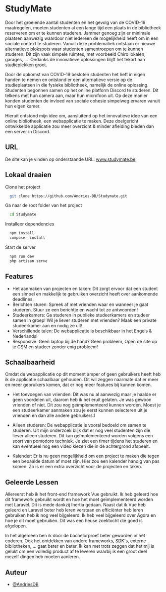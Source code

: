 # StudyMate

Door het groeiende aantal studenten en het gevolg van de COVID-19 maatregelen, moeten studenten al een lange tijd een plaats in de bibliotheek reserveren om er te kunnen studeren. Jammer genoeg zijn er minimale plaatsen aanwezig waardoor niet iedereen de mogelijkheid heeft om in een sociale context te studeren. 
Vanuit deze problematiek ontstaan er nieuwe alternatieve blokspots waar studenten samentroepen om te kunnen studeren. Dit zijn vaak simpele ruimtes, met voorbeeld Chiro lokalen, garages, … .Ondanks de innovatieve oplossingen blijft het tekort aan studieplekken groot. 

Door de opkomst van COVID-19 besloten studenten het heft in eigen handen te nemen en ontstond er een alternatieve versie op de studieplaatsen in die fysieke bibliotheek, namelijk de online oplossing. Studenten begonnen samen op het online platform Discord te studeren. Dit telkens met hun camera aan, maar hun microfoon uit. Op deze manier konden studenten de invloed van sociale cohesie simpelweg ervaren vanuit hun eigen kamer. 

Hieruit ontstond mijn idee om, aansluitend op het innovatieve idee van een online bibliotheek, een webapplicatie te maken. Deze doelgericht ontwikkelde applicatie zou meer overzicht & minder afleiding bieden dan een server in Discord.

## URL
De site kan je vinden op onderstaande URL:
www.studymate.be
## Lokaal draaien

Clone het project

```bash
  git clone https://github.com/Andries-DB/Studymate.git
```

Ga naar de root folder van het project

```bash
  cd Studymate
```

Installeer dependencies

```bash
  npm install
  composer install
```

Start de server

```bash
  npm run dev
  php artisan serve
```


## Features

- Het aanmaken van projecten en taken: Dit zorgt ervoor dat een student een simpel en makkelijk te gebruiken overzicht heeft over aankomende deadlines.
- Berichten sturen: Spreek af met vrienden waar en wanneer je gaat studeren. Stuur ze een berichtje en wacht tot ze antwoorden!
- Studeerkamers: Ga studeren in publieke studeerkamers en studeer samen in groep! Wil je liever studeren met vrienden? Maak een private studeerkamer aan en nodig ze uit!
- Verschillende talen: De webapplicatie is beschikbaar in het Engels & Nederlands!
- Responsive: Geen laptop bij de hand? Geen probleem, Open de site op je GSM en studeer zonder enig probleem!


## Schaalbaarheid

Omdat de webapplicatie op dit moment amper of geen gebruikers heeft heb ik de applicatie schaalbaar gehouden. Dit wil zeggen naarmate dat er meer en meer gebruikers komen, dat er nog meer features bij kunnen komen.

- Het toevoegen van vrienden: Dit was nu al aanwezig maar je haalde er geen voordelen uit, daarom heb ik het eruit gelaten. Je was gewoon vrienden of niet. Dit zou nog geïmplementeerd kunnen worden. Moest je een studeerkamer aanmaken zou je eerst kunnen selecteren uit je vrienden en dan alle andere gebruikers.1

- Alleen studeren: De webapplicatie is vooral bedoeld om samen te studeren. Uit mijn onderzoek blijk dat er nog veel studenten zijn die liever alleen studeren. Dit kan geïmplementeerd worden volgens een soort van pomodoro techniek. Je ziet een timer tijdens het studeren en kan eventueel nog een video kiezen die in de achtergrond afspeelt.

- Kalender: Er is nu geen mogelijkheid om een project te maken die tegen een bepaalde datum af moet zijn. Hier zou een kalender handig van pas komen. Zo is er een extra overzicht voor de projecten en taken.

## Geleerde Lessen

Allereerst heb ik het front-end framework Vue gebruikt. Ik heb geleerd hoe dit framework gebruikt wordt en hoe het moet geïmplementeerd worden met Laravel. Dit is mede dankzij Inertia gedaan. Naast dat ik Vue heb geleerd en Laravel beter heb leren verstaan en efficiënter heb leren gebruiken heb ik nog veel bijgeleerd. Ik heb veel bijgeleerd over Agora en hoe je dit moet gebruiken. Dit was een heuse zoektocht die goed is afgelopen. 

In het algemeen ben ik door de bachelorproef beter geworden in het coderen. Ook het ontdekken van andere frameworks, SDK's, externe bibliotheken, ... gaat beter en beter. Ik kan met trots zeggen dat het mij is gelukt om een volledig product af te leveren waarbij ik een groot deel mezelf dingen heb moeten aanleren.
## Auteur

- [@AndriesDB](https://www.github.com/Andries-DB)
